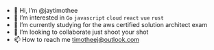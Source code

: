 - 👋 Hi, I’m @jaytimothee
- 👀 I’m interested in  ```Go``` ```javascript``` ```cloud``` ```react``` ```vue``` ```rust``` 
- 🌱 I’m currently studying for the aws certified solution architect exam
- 💞️ I’m looking to collaborate just shoot your shot
- 📫 How to reach me <timotheej@outlook.com>

<!---
jaytimothee/jaytimothee is a ✨ special ✨ repository because its `README.md` (this file) appears on your GitHub profile.
You can click the Preview link to take a look at your changes.
--->
